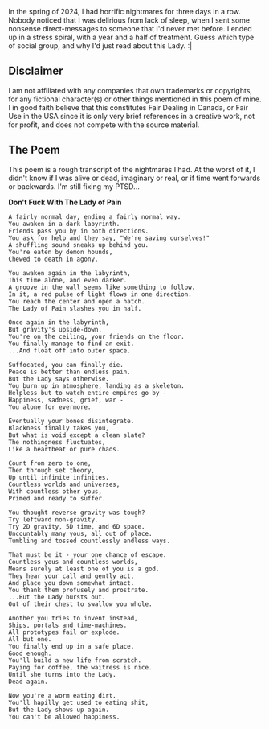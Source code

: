 In the spring of 2024, I had horrific nightmares for three days in a row.
Nobody noticed that I was delirious from lack of sleep,
when I sent some nonsense direct-messages to someone that I'd never met before.
I ended up in a  stress spiral, with a year and a half of treatment.
Guess which type of social group, and why I'd just read about this Lady. :|

## Disclaimer
I am not affiliated with any companies that own trademarks or copyrights,
for any fictional character(s) or other things mentioned in this poem of mine.
I in good faith believe that this constitutes Fair Dealing in Canada, or
Fair Use in the USA since it is only very brief references in a creative work,
not for profit, and does not compete with the source material.

## The Poem
This poem is a rough transcript of the nightmares I had.
At the worst of it, I didn't know if I was alive or dead,
imaginary or real, or if time went forwards or backwards.
I'm still fixing my PTSD...

**Don't Fuck With The Lady of Pain**
```
A fairly normal day, ending a fairly normal way.
You awaken in a dark labyrinth.
Friends pass you by in both directions.
You ask for help and they say, "We're saving ourselves!"
A shuffling sound sneaks up behind you.
You're eaten by demon hounds,
Chewed to death in agony.

You awaken again in the labyrinth,
This time alone, and even darker.
A groove in the wall seems like something to follow.
In it, a red pulse of light flows in one direction.
You reach the center and open a hatch.
The Lady of Pain slashes you in half.

Once again in the labyrinth,
But gravity's upside-down.
You're on the ceiling, your friends on the floor.
You finally manage to find an exit.
...And float off into outer space.

Suffocated, you can finally die.
Peace is better than endless pain.
But the Lady says otherwise.
You burn up in atmosphere, landing as a skeleton.
Helpless but to watch entire empires go by -
Happiness, sadness, grief, war -
You alone for evermore.

Eventually your bones disintegrate.
Blackness finally takes you,
But what is void except a clean slate?
The nothingness fluctuates,
Like a heartbeat or pure chaos.

Count from zero to one,
Then through set theory,
Up until infinite infinites.
Countless worlds and universes,
With countless other yous,
Primed and ready to suffer.

You thought reverse gravity was tough?
Try leftward non-gravity.
Try 2D gravity, 5D time, and 6D space.
Uncountably many yous, all out of place.
Tumbling and tossed countlessly endless ways.

That must be it - your one chance of escape.
Countless yous and countless worlds,
Means surely at least one of you is a god.
They hear your call and gently act,
And place you down somewhat intact.
You thank them profusely and prostrate.
...But the Lady bursts out.
Out of their chest to swallow you whole.

Another you tries to invent instead,
Ships, portals and time-machines.
All prototypes fail or explode.
All but one.
You finally end up in a safe place.
Good enough.
You'll build a new life from scratch.
Paying for coffee, the waitress is nice.
Until she turns into the Lady.
Dead again.

Now you're a worm eating dirt.
You'll hapilly get used to eating shit,
But the Lady shows up again.
You can't be allowed happiness.
```
